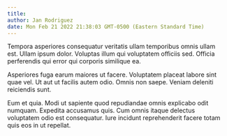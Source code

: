 ```yaml
---
title: 
author: Jan Rodriguez
date: Mon Feb 21 2022 21:38:03 GMT-0500 (Eastern Standard Time)
---
```

Tempora asperiores consequatur veritatis ullam temporibus omnis ullam est. Ullam ipsum dolor. Voluptas illum qui voluptatem officiis sed. Officia perferendis qui error qui corporis similique ea.

 Asperiores fuga earum maiores ut facere. Voluptatem placeat labore sint quae vel. Ut aut ut facilis autem odio. Omnis non saepe. Veniam deleniti reiciendis sunt.

 Eum et quia. Modi ut sapiente quod repudiandae omnis explicabo odit numquam. Expedita accusamus quis. Cum omnis itaque delectus voluptatem odio est consequatur. Iure incidunt reprehenderit facere totam quis eos in ut repellat.